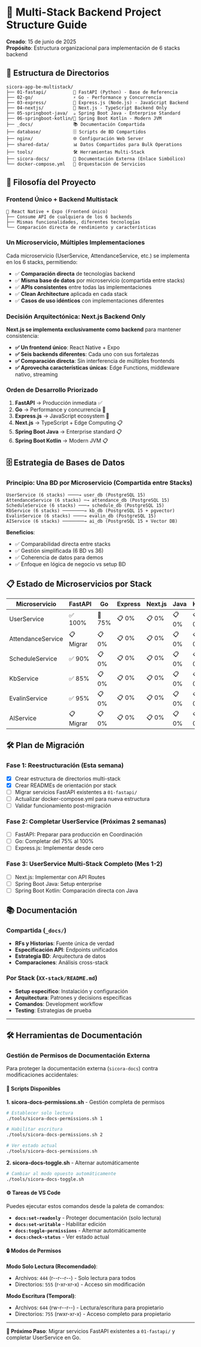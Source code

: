 # 🎯 Multi-Stack Backend Project Structure Guide

**Creado**: 15 de junio de 2025  
**Propósito**: Estructura organizacional para implementación de 6 stacks backend

## 📁 Estructura de Directorios

```
sicora-app-be-multistack/
├── 01-fastapi/          🐍 FastAPI (Python) - Base de Referencia
├── 02-go/               ⚡ Go - Performance y Concurrencia  
├── 03-express/          📱 Express.js (Node.js) - JavaScript Backend
├── 04-nextjs/           🚀 Next.js - TypeScript Backend Only
├── 05-springboot-java/  ☕ Spring Boot Java - Enterprise Standard
├── 06-springboot-kotlin/🔮 Spring Boot Kotlin - Modern JVM
├── _docs/               📚 Documentación Compartida
├── database/            🗄️ Scripts de BD Compartidos
├── nginx/               🌐 Configuración Web Server
├── shared-data/         📊 Datos Compartidos para Bulk Operations
├── tools/               🛠️ Herramientas Multi-Stack
├── sicora-docs/         📖 Documentación Externa (Enlace Simbólico)
└── docker-compose.yml   🐳 Orquestación de Servicios
```

## 🎯 Filosofía del Proyecto

### **Frontend Único + Backend Multistack**

```
📱 React Native + Expo (Frontend único)
├── Consume API de cualquiera de los 6 backends
├── Mismas funcionalidades, diferentes tecnologías
└── Comparación directa de rendimiento y características
```

### **Un Microservicio, Múltiples Implementaciones**

Cada microservicio (UserService, AttendanceService, etc.) se implementa en los 6 stacks, permitiendo:

- ✅ **Comparación directa** de tecnologías backend
- ✅ **Misma base de datos** por microservicio (compartida entre stacks)
- ✅ **APIs consistentes** entre todas las implementaciones
- ✅ **Clean Architecture** aplicada en cada stack
- ✅ **Casos de uso idénticos** con implementaciones diferentes

### **Decisión Arquitectónica: Next.js Backend Only**

**Next.js se implementa exclusivamente como backend** para mantener consistencia:

- **✅ Un frontend único**: React Native + Expo
- **✅ Seis backends diferentes**: Cada uno con sus fortalezas
- **✅ Comparación directa**: Sin interferencia de múltiples frontends
- **✅ Aprovecha características únicas**: Edge Functions, middleware nativo, streaming

### **Orden de Desarrollo Priorizado**

1. **FastAPI** → Producción inmediata ✅
2. **Go** → Performance y concurrencia 🚧
3. **Express.js** → JavaScript ecosystem 🚧
4. **Next.js** → TypeScript + Edge Computing 📋
5. **Spring Boot Java** → Enterprise standard 📋
6. **Spring Boot Kotlin** → Modern JVM 📋

## 🗄️ Estrategia de Bases de Datos

### **Principio: Una BD por Microservicio (Compartida entre Stacks)**

```
UserService (6 stacks) ────→ user_db (PostgreSQL 15)
AttendanceService (6 stacks) ─→ attendance_db (PostgreSQL 15)
ScheduleService (6 stacks) ───→ schedule_db (PostgreSQL 15)
KbService (6 stacks) ────────→ kb_db (PostgreSQL 15 + pgvector)
EvalinService (6 stacks) ────→ evalin_db (PostgreSQL 15)
AIService (6 stacks) ────────→ ai_db (PostgreSQL 15 + Vector DB)
```

**Beneficios**:

- ✅ Comparabilidad directa entre stacks
- ✅ Gestión simplificada (6 BD vs 36)
- ✅ Coherencia de datos para demos
- ✅ Enfoque en lógica de negocio vs setup BD

## 📋 Estado de Microservicios por Stack

| Microservicio | FastAPI | Go | Express | Next.js | Java | Kotlin |
|--------------|---------|----|---------|---------| ------|--------|
| UserService | ✅ 100% | 🚧 75% | 📋 0% | 📋 0% | 📋 0% | 📋 0% |
| AttendanceService | 📋 Migrar | 📋 0% | 📋 0% | 📋 0% | 📋 0% | 📋 0% |
| ScheduleService | ✅ 90% | 📋 0% | 📋 0% | 📋 0% | 📋 0% | 📋 0% |
| KbService | ✅ 85% | 📋 0% | 📋 0% | 📋 0% | 📋 0% | 📋 0% |
| EvalinService | ✅ 95% | 📋 0% | 📋 0% | 📋 0% | 📋 0% | 📋 0% |
| AIService | 📋 Migrar | 📋 0% | 📋 0% | 📋 0% | 📋 0% | 📋 0% |

## 🛠️ Plan de Migración

### **Fase 1: Reestructuración (Esta semana)**

- [x] Crear estructura de directorios multi-stack
- [x] Crear READMEs de orientación por stack
- [ ] Migrar servicios FastAPI existentes a `01-fastapi/`
- [ ] Actualizar docker-compose.yml para nueva estructura
- [ ] Validar funcionamiento post-migración

### **Fase 2: Completar UserService (Próximas 2 semanas)**

- [ ] FastAPI: Preparar para producción en Coordinación
- [ ] Go: Completar del 75% al 100%
- [ ] Express.js: Implementar desde cero

### **Fase 3: UserService Multi-Stack Completo (Mes 1-2)**

- [ ] Next.js: Implementar con API Routes
- [ ] Spring Boot Java: Setup enterprise
- [ ] Spring Boot Kotlin: Comparación directa con Java

## 📚 Documentación

### **Compartida** (`_docs/`)

- **RFs y Historias**: Fuente única de verdad
- **Especificación API**: Endpoints unificados
- **Estrategia BD**: Arquitectura de datos
- **Comparaciones**: Análisis cross-stack

### **Por Stack** (`XX-stack/README.md`)

- **Setup específico**: Instalación y configuración
- **Arquitectura**: Patrones y decisions específicas
- **Comandos**: Development workflow
- **Testing**: Estrategias de prueba

---

## 🛠️ Herramientas de Documentación

### Gestión de Permisos de Documentación Externa

Para proteger la documentación externa (`sicora-docs`) contra modificaciones accidentales:

#### 📜 Scripts Disponibles

**1. sicora-docs-permissions.sh** - Gestión completa de permisos

```bash
# Establecer solo lectura
./tools/sicora-docs-permissions.sh 1

# Habilitar escritura
./tools/sicora-docs-permissions.sh 2

# Ver estado actual
./tools/sicora-docs-permissions.sh
```

**2. sicora-docs-toggle.sh** - Alternar automáticamente

```bash
# Cambiar al modo opuesto automáticamente
./tools/sicora-docs-toggle.sh
```

#### ⚙️ Tareas de VS Code

Puedes ejecutar estos comandos desde la paleta de comandos:

- **`docs:set-readonly`** - Proteger documentación (solo lectura)
- **`docs:set-writable`** - Habilitar edición
- **`docs:toggle-permissions`** - Alternar automáticamente
- **`docs:check-status`** - Ver estado actual

#### 🔒 Modos de Permisos

**Modo Solo Lectura (Recomendado)**:

- Archivos: `444` (r--r--r--) - Solo lectura para todos
- Directorios: `555` (r-xr-xr-x) - Acceso sin modificación

**Modo Escritura (Temporal)**:

- Archivos: `644` (rw-r--r--) - Lectura/escritura para propietario
- Directorios: `755` (rwxr-xr-x) - Acceso completo para propietario

---

**🎯 Próximo Paso**: Migrar servicios FastAPI existentes a `01-fastapi/` y completar UserService en Go.
